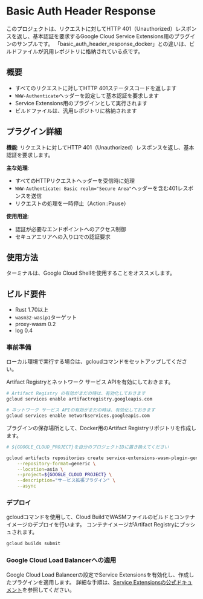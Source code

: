 # Basic Auth Header Response

このプロジェクトは、リクエストに対してHTTP 401（Unauthorized）レスポンスを返し、基本認証を要求するGoogle Cloud Service Extensions用のプラグインのサンプルです。
「basic_auth_header_response_docker」との違いは、ビルドファイルが汎用レポジトリに格納されている点です。

## 概要

- すべてのリクエストに対してHTTP 401ステータスコードを返します
- `WWW-Authenticate`ヘッダーを設定して基本認証を要求します
- Service Extensions用のプラグインとして実行されます
- ビルドファイルは、汎用レポジトリに格納されます


## プラグイン詳細

**機能**: リクエストに対してHTTP 401（Unauthorized）レスポンスを返し、基本認証を要求します。

**主な処理**:
- すべてのHTTPリクエストヘッダーを受信時に処理
- `WWW-Authenticate: Basic realm="Secure Area"`ヘッダーを含む401レスポンスを送信
- リクエストの処理を一時停止（Action::Pause）

**使用用途**: 
- 認証が必要なエンドポイントへのアクセス制御
- セキュアエリアへの入り口での認証要求


## 使用方法

ターミナルは、Google Cloud Shellを使用することをオススメします。


## ビルド要件

- Rust 1.70以上
- `wasm32-wasip1`ターゲット
- proxy-wasm 0.2
- log 0.4


### 事前準備

ローカル環境で実行する場合は、gcloudコマンドをセットアップしてください。

Artifact Registryとネットワーク サービス APIを有効にしておきます。


```bash
# Artifact Registry の有効がまだの時は、有効化しておきます
gcloud services enable artifactregistry.googleapis.com

# ネットワーク サービス APIの有効がまだの時は、有効化しておきます
gcloud services enable networkservices.googleapis.com
```

プラグインの保存場所として、Docker用のArtifact Registryリポジトリを作成します。

```bash
# ${GOOGLE_CLOUD_PROJECT}を自分のプロジェクトIDに置き換えてください

gcloud artifacts repositories create service-extensions-wasm-plugin-generic \
    --repository-format=generic \
    --location=asia \
    --project=${GOOGLE_CLOUD_PROJECT} \
    --description="サービス拡張プラグイン" \
    --async

```


### デプロイ

gcloudコマンドを使用して、Cloud BuildでWASMファイルのビルドとコンテナイメージのデプロイを行います。
コンテナイメージがArtifact Registryにプッシュされます。

```bash
gcloud builds submit
```

### Google Cloud Load Balancerへの適用

Google Cloud Load Balancerの設定でService Extensionsを有効化し、作成したプラグインを適用します。
詳細な手順は、[Service Extensionsの公式ドキュメント](https://cloud.google.com/service-extensions/docs/configure-edge-extensions)を参照してください。

